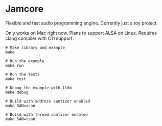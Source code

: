 # Jamcore
Flexible and fast audio programming engine.
Currently just a toy project.

Only works on Mac right now. Plans to support ALSA on Linux.
Requires clang compiler with C11 support.

```
# Make library and example
make 

# Run the example
make run

# Run the tests
make test

# Debug the example with lldb
make debug

# Build with address santizer enabled
make SAN=asan

# Build with thread santizer enabled
make SAN=tsan
```
